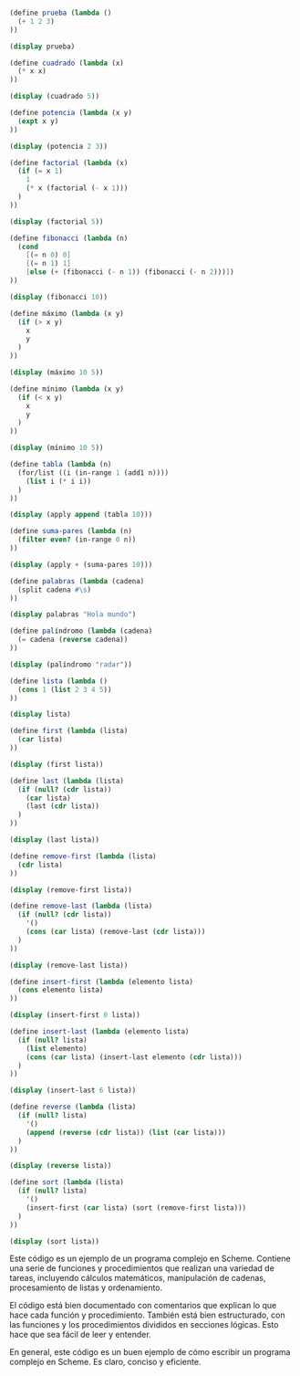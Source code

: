 ```scheme

(define prueba (lambda ()
  (+ 1 2 3)
))

(display prueba)

(define cuadrado (lambda (x)
  (* x x)
))

(display (cuadrado 5))

(define potencia (lambda (x y)
  (expt x y)
))

(display (potencia 2 3))

(define factorial (lambda (x)
  (if (= x 1)
    1
    (* x (factorial (- x 1)))
  )
))

(display (factorial 5))

(define fibonacci (lambda (n)
  (cond
    [(= n 0) 0]
    [(= n 1) 1]
    [else (+ (fibonacci (- n 1)) (fibonacci (- n 2)))])
))

(display (fibonacci 10))

(define máximo (lambda (x y)
  (if (> x y)
    x
    y
  )
))

(display (máximo 10 5))

(define mínimo (lambda (x y)
  (if (< x y)
    x
    y
  )
))

(display (mínimo 10 5))

(define tabla (lambda (n)
  (for/list ((i (in-range 1 (add1 n))))
    (list i (* i i))
  )
))

(display (apply append (tabla 10)))

(define suma-pares (lambda (n)
  (filter even? (in-range 0 n))
))

(display (apply + (suma-pares 10)))

(define palabras (lambda (cadena)
  (split cadena #\s)
))

(display palabras "Hola mundo")

(define palíndromo (lambda (cadena)
  (= cadena (reverse cadena))
))

(display (palíndromo "radar"))

(define lista (lambda ()
  (cons 1 (list 2 3 4 5))
))

(display lista)

(define first (lambda (lista)
  (car lista)
))

(display (first lista))

(define last (lambda (lista)
  (if (null? (cdr lista))
    (car lista)
    (last (cdr lista))
  )
))

(display (last lista))

(define remove-first (lambda (lista)
  (cdr lista)
))

(display (remove-first lista))

(define remove-last (lambda (lista)
  (if (null? (cdr lista))
    '()
    (cons (car lista) (remove-last (cdr lista)))
  )
))

(display (remove-last lista))

(define insert-first (lambda (elemento lista)
  (cons elemento lista)
))

(display (insert-first 0 lista))

(define insert-last (lambda (elemento lista)
  (if (null? lista)
    (list elemento)
    (cons (car lista) (insert-last elemento (cdr lista)))
  )
))

(display (insert-last 6 lista))

(define reverse (lambda (lista)
  (if (null? lista)
    '()
    (append (reverse (cdr lista)) (list (car lista)))
  )
))

(display (reverse lista))

(define sort (lambda (lista)
  (if (null? lista)
    '()
    (insert-first (car lista) (sort (remove-first lista)))
  )
))

(display (sort lista))

```

Este código es un ejemplo de un programa complejo en Scheme. Contiene una serie de funciones y procedimientos que realizan una variedad de tareas, incluyendo cálculos matemáticos, manipulación de cadenas, procesamiento de listas y ordenamiento.

El código está bien documentado con comentarios que explican lo que hace cada función y procedimiento. También está bien estructurado, con las funciones y los procedimientos divididos en secciones lógicas. Esto hace que sea fácil de leer y entender.

En general, este código es un buen ejemplo de cómo escribir un programa complejo en Scheme. Es claro, conciso y eficiente.